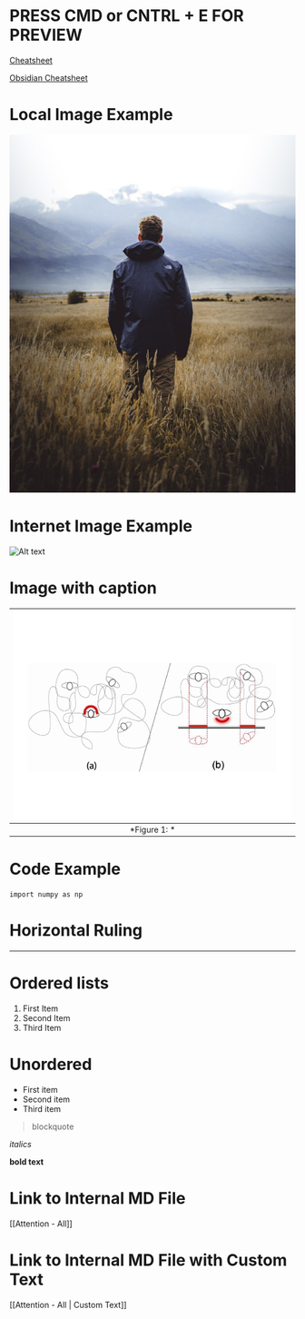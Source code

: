 # PRESS CMD or CNTRL + E FOR PREVIEW

[Cheatsheet](https://www.markdownguide.org/cheat-sheet/)

[Obsidian Cheatsheet](https://discord.com/channels/898289729752150158/898289730322579459/904187189150244896)

# Local Image Example

![Alt text](photo-1503023345310-bd7c1de61c7d.jpeg)

# Internet Image Example

![Alt text](https://www.vmcdn.ca/f/files/via/images/city-images/northern-lights-van.jpg)

# Image with caption

| ![Diminished Reality Concept](Images/Diminished_Reality.png) |
|:--:|
| *Figure 1: * |

# Code Example

`import numpy as np`


# Horizontal Ruling

---

# Ordered lists

1. First Item
2. Second Item
3. Third Item

# Unordered
- First item
- Second item
- Third item

> blockquote

*italics*

**bold text**

# Link to Internal MD File

[[Attention - All]]

# Link to Internal MD File with Custom Text

[[Attention - All | Custom Text]] 

